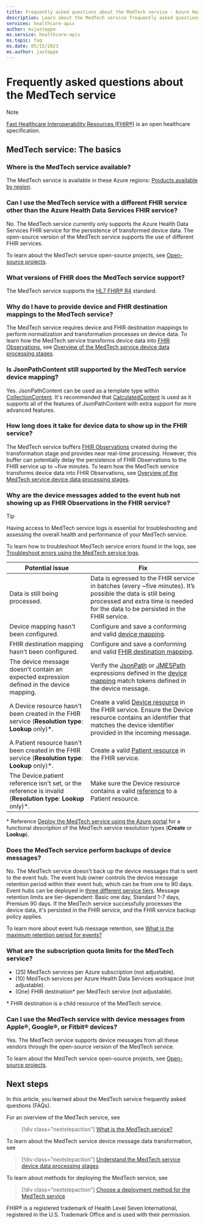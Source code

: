 ```yaml
---
title: Frequently asked questions about the MedTech service - Azure Health Data Services
description: Learn about the MedTech service frequently asked questions.
services: healthcare-apis
author: msjasteppe
ms.service: healthcare-apis
ms.topic: faq
ms.date: 05/15/2023
ms.author: jasteppe
---
```


# Frequently asked questions about the MedTech service

> [!NOTE]
> [Fast Healthcare Interoperability Resources (FHIR&#174;)](https://www.hl7.org/fhir/) is an open healthcare specification.

## MedTech service: The basics

### Where is the MedTech service available?

The MedTech service is available in these Azure regions: [Products available by region](https://azure.microsoft.com/global-infrastructure/services/?products=health-data-services).

### Can I use the MedTech service with a different FHIR service other than the Azure Health Data Services FHIR service?

No. The MedTech service currently only supports the Azure Health Data Services FHIR service for the persistence of transformed device data. The open-source version of the MedTech service supports the use of different FHIR services. 

To learn about the MedTech service open-source projects, see [Open-source projects](git-projects.md). 

### What versions of FHIR does the MedTech service support?

The MedTech service supports the [HL7 FHIR&#174; R4](https://www.hl7.org/implement/standards/product_brief.cfm?product_id=491) standard.

### Why do I have to provide device and FHIR destination mappings to the MedTech service?

The MedTech service requires device and FHIR destination mappings to perform normalization and transformation processes on device data. To learn how the MedTech service transforms device data into [FHIR Observations](https://www.hl7.org/fhir/observation.html), see [Overview of the MedTech service device data processing stages](overview-of-device-data-processing-stages.md). 

### Is JsonPathContent still supported by the MedTech service device mapping?

Yes. JsonPathContent can be used as a template type within [CollectionContent](overview-of-device-mapping.md#collectioncontent). It's recommended that [CalculatedContent](how-to-use-calculatedcontent-mappings.md) is used as it supports all of the features of JsonPathContent with extra support for more advanced features.

### How long does it take for device data to show up in the FHIR service?

The MedTech service buffers [FHIR Observations](https://www.hl7.org/fhir/observation.html) created during the transformation stage and provides near real-time processing. However, this buffer can potentially delay the persistence of FHIR Observations to the FHIR service up to ~five minutes. To learn how the MedTech service transforms device data into FHIR Observations, see [Overview of the MedTech service device data processing stages](overview-of-device-data-processing-stages.md).

### Why are the device messages added to the event hub not showing up as FHIR Observations in the FHIR service?

> [!TIP]
> Having access to MedTech service logs is essential for troubleshooting and assessing the overall health and performance of your MedTech service.
>
> To learn how to troubleshoot MedTech service errors found in the logs, see [Troubleshoot errors using the MedTech service logs](troubleshoot-errors-logs.md).

|Potential issue|Fix|
|---------------|---|
|Data is still being processed.|Data is egressed to the FHIR service in batches (every ~five minutes). It’s possible the data is still being processed and extra time is needed for the data to be persisted in the FHIR service.|
|Device mapping hasn't been configured.|Configure and save a conforming and valid [device mapping](overview-of-device-mapping.md).|
|FHIR destination mapping hasn't been configured.|Configure and save a conforming and valid [FHIR destination mapping](overview-of-fhir-destination-mapping.md).|
|The device message doesn't contain an expected expression defined in the device mapping.|Verify the [JsonPath](https://goessner.net/articles/JsonPath/) or [JMESPath](https://jmespath.org/specification.html) expressions defined in the [device mapping](overview-of-device-mapping.md) match tokens defined in the device message.|
|A Device resource hasn't been created in the FHIR service (**Resolution type**: **Lookup** only)*.|Create a valid [Device resource](https://www.hl7.org/fhir/device.html) in the FHIR service. Ensure the Device resource contains an identifier that matches the device identifier provided in the incoming message.|
|A Patient resource hasn't been created in the FHIR service (**Resolution type**: **Lookup** only)*.|Create a valid [Patient resource](https://www.hl7.org/fhir/patient.html) in the FHIR service.|
|The Device.patient reference isn't set, or the reference is invalid (**Resolution type**: **Lookup** only)*.|Make sure the Device resource contains a valid [reference](https://www.hl7.org/fhir/device-definitions.html#Device.patient) to a Patient resource.| 

\* Reference [Deploy the MedTech service using the Azure portal](deploy-manual-portal.md#configure-the-destination-tab) for a functional description of the MedTech service resolution types (**Create** or **Lookup**).

### Does the MedTech service perform backups of device messages?

No. The MedTech service doesn't back up the device messages that is sent to the event hub. The event hub owner controls the device message retention period within their event hub, which can be from one to 90 days. Event hubs can be deployed in [three different service tiers](../../event-hubs/event-hubs-quotas.md?source=recommendations#basic-vs-standard-vs-premium-vs-dedicated-tiers). Message retention limits are tier-dependent: Basic one day, Standard 1-7 days, Premium 90 days. If the MedTech service successfully processes the device data, it's persisted in the FHIR service, and the FHIR service backup policy applies. 

To learn more about event hub message retention, see [What is the maximum retention period for events?](/azure/event-hubs/event-hubs-faq#what-is-the-maximum-retention-period-for-events-) 

### What are the subscription quota limits for the MedTech service?

* (25) MedTech services per Azure subscription (not adjustable).
* (10) MedTech services per Azure Health Data Services workspace (not adjustable).
* (One) FHIR destination* per MedTech service (not adjustable).

\* FHIR destination is a child resource of the MedTech service.

### Can I use the MedTech service with device messages from Apple&#174;, Google&#174;, or Fitbit&#174; devices?

Yes. The MedTech service supports device messages from all these vendors through the open-source version of the MedTech service. 

To learn about the MedTech service open-source projects, see [Open-source projects](git-projects.md). 

## Next steps

In this article, you learned about the MedTech service frequently asked questions (FAQs).

For an overview of the MedTech service, see

> [!div class="nextstepaction"]
> [What is the MedTech service?](overview.md)

To learn about the MedTech service device message data transformation, see

> [!div class="nextstepaction"]
> [Understand the MedTech service device data processing stages](overview-of-device-data-processing-stages.md)

To learn about methods for deploying the MedTech service, see

> [!div class="nextstepaction"]
> [Choose a deployment method for the MedTech service](deploy-new-choose.md)

FHIR&#174; is a registered trademark of Health Level Seven International, registered in the U.S. Trademark Office and is used with their permission.
